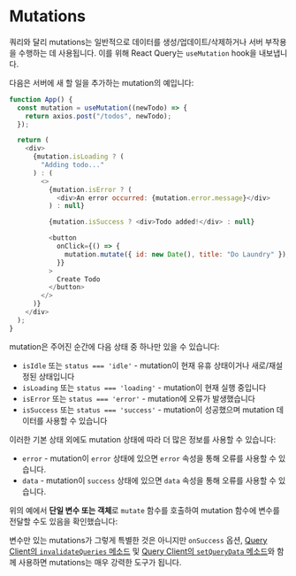 # Mutations

쿼리와 달리 mutations는 일반적으로 데이터를 생성/업데이트/삭제하거나 서버 부작용을 수행하는 데 사용됩니다. 이를 위해 React Query는 `useMutation` hook을 내보냅니다.

다음은 서버에 새 할 일을 추가하는 mutation의 예입니다:

```js
function App() {
  const mutation = useMutation((newTodo) => {
    return axios.post("/todos", newTodo);
  });

  return (
    <div>
      {mutation.isLoading ? (
        "Adding todo..."
      ) : (
        <>
          {mutation.isError ? (
            <div>An error occurred: {mutation.error.message}</div>
          ) : null}

          {mutation.isSuccess ? <div>Todo added!</div> : null}

          <button
            onClick={() => {
              mutation.mutate({ id: new Date(), title: "Do Laundry" });
            }}
          >
            Create Todo
          </button>
        </>
      )}
    </div>
  );
}
```

mutation은 주어진 순간에 다음 상태 중 하나만 있을 수 있습니다:

- `isIdle` 또는 `status === 'idle'` - mutation이 현재 유휴 상태이거나 새로/재설정된 상태입니다
- `isLoading` 또는 `status === 'loading'` - mutation이 현재 실행 중입니다
- `isError` 또는 `status === 'error'` - mutation에 오류가 발생했습니다
- `isSuccess` 또는 `status === 'success'` - mutation이 성공했으며 mutation 데이터를 사용할 수 있습니다

이러한 기본 상태 외에도 mutation 상태에 따라 더 많은 정보를 사용할 수 있습니다:

- `error` - mutation이 `error` 상태에 있으면 `error` 속성을 통해 오류를 사용할 수 있습니다.
- `data` - mutation이 `success` 상태에 있으면 `data` 속성을 통해 오류를 사용할 수 있습니다.

위의 예에서 **단일 변수 또는 객체**로 `mutate` 함수를 호출하여 mutation 함수에 변수를 전달할 수도 있음을 확인했습니다:

변수만 있는 mutations가 그렇게 특별한 것은 아니지만 `onSuccess` 옵션, [Query Client의 `invalidateQueries` 메소드](https://react-query.tanstack.com/reference/QueryClient#queryclientinvalidatequeries) 및 [Query Client의 `setQueryData` 메소드](https://react-query.tanstack.com/reference/QueryClient#queryclientsetquerydata)와 함께 사용하면 mutations는 매우 강력한 도구가 됩니다.
